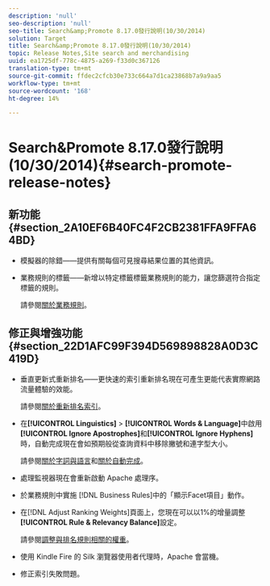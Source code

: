 ```yaml
---
description: 'null'
seo-description: 'null'
seo-title: Search&amp;Promote 8.17.0發行說明(10/30/2014)
solution: Target
title: Search&amp;Promote 8.17.0發行說明(10/30/2014)
topic: Release Notes,Site search and merchandising
uuid: ea1725df-778c-4875-a269-f33d0c367126
translation-type: tm+mt
source-git-commit: ffdec2cfcb30e733c664a7d1ca23868b7a9a9aa5
workflow-type: tm+mt
source-wordcount: '168'
ht-degree: 14%

---
```



# Search&amp;Promote 8.17.0發行說明(10/30/2014){#search-promote-release-notes}

## 新功能{#section_2A10EF6B40FC4F2CB2381FFA9FFA64BD}

* 模擬器的除錯——提供有關每個可見搜尋結果位置的其他資訊。
* 業務規則的標籤——新增以特定標籤標籤業務規則的能力，讓您篩選符合指定標籤的規則。

   請參閱[關於業務規則](../c-about-rules-menu/c-about-business-rules.md#concept_2A93D76216754D3D8412CDEA00BD26BD)。

## 修正與增強功能{#section_22D1AFC99F394D569898828A0D3C419D}

* 垂直更新式重新排名——更快速的索引重新排名現在可產生更能代表實際網路流量體驗的效能。

   請參閱[關於重新排名索引](../c-about-index-menu/c-about-re-rank-index.md#concept_147B0A9FCD51451787DA898E06F7C692)。

* 在&#x200B;**[!UICONTROL Linguistics]** > **[!UICONTROL Words & Language]**&#x200B;中啟用&#x200B;**[!UICONTROL Ignore Apostrophes]**&#x200B;和&#x200B;**[!UICONTROL Ignore Hyphens]**&#x200B;時，自動完成現在會如預期般從查詢資料中移除撇號和連字型大小。

   請參閱[關於字詞與語言](../c-about-linguistics-menu/c-about-words-and-language.md#concept_CEB4B9576F3C4E2EB87B352EEC738D79)和[關於自動完成](../c-about-auto-complete.md#concept_093A9CD754864BA79B456FE4BEB64578)。

* 處理監視器現在會重新啟動 Apache 處理序。
* 於業務規則中實施 [!DNL Business Rules]中的「顯示Facet項目」動作。
* 在[!DNL Adjust Ranking Weights]頁面上，您現在可以以1%的增量調整&#x200B;**[!UICONTROL Rule & Relevancy Balance]**&#x200B;設定。

   請參閱[調整與排名規則相關的權重](../c-about-rules-menu/c-about-ranking-rules.md#task_3CB6FC92A66F4D99874A42D55825DB64)。

* 使用 Kindle Fire 的 Silk 瀏覽器使用者代理時，Apache 會當機。
* 修正索引失敗問題。

